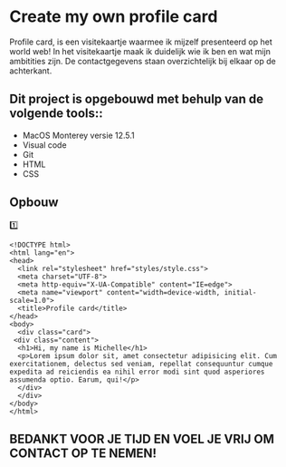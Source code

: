 <h1> Create my own profile card </h1>
Profile card, is een visitekaartje waarmee ik mijzelf presenteerd op het world web!
In het visitekaartje maak ik duidelijk wie ik ben en wat mijn ambitities zijn. De contactgegevens staan overzichtelijk bij elkaar op de achterkant. 

<h2>Dit project is opgebouwd met behulp van de volgende tools::</h2>

* MacOS Monterey versie 12.5.1 
* Visual code
* Git
* HTML 
* CSS

<h2>Opbouw</h2>

1️⃣

```
<!DOCTYPE html>
<html lang="en">
<head>
  <link rel="stylesheet" href="styles/style.css">
  <meta charset="UTF-8">
  <meta http-equiv="X-UA-Compatible" content="IE=edge">
  <meta name="viewport" content="width=device-width, initial-scale=1.0">
  <title>Profile card</title>
</head>
<body>
  <div class="card">
 <div class="content">
  <h1>Hi, my name is Michelle</h1>
  <p>Lorem ipsum dolor sit, amet consectetur adipisicing elit. Cum exercitationem, delectus sed veniam, repellat consequuntur cumque expedita ad reiciendis ea nihil error modi sint quod asperiores assumenda optio. Earum, qui!</p>
  </div>
  </div>
</body>
</html>
```




<h2>BEDANKT VOOR JE TIJD EN VOEL JE VRIJ OM CONTACT OP TE NEMEN! </h2>
